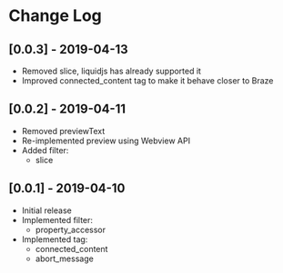 # Change Log

## [0.0.3] - 2019-04-13
- Removed slice, liquidjs has already supported it
- Improved connected_content tag to make it behave closer to Braze

## [0.0.2] - 2019-04-11
- Removed previewText
- Re-implemented preview using Webview API
- Added filter:
  - slice

## [0.0.1] - 2019-04-10
- Initial release
- Implemented filter: 
  - property_accessor
- Implemented tag: 
  - connected_content
  - abort_message